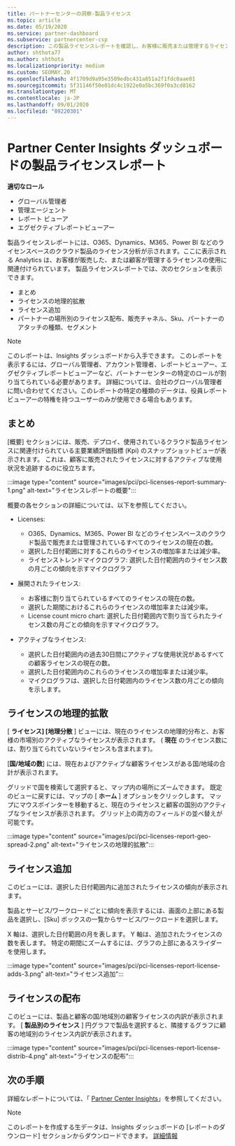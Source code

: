 ```yaml
---
title: パートナーセンターの洞察-製品ライセンス
ms.topic: article
ms.date: 05/19/2020
ms.service: partner-dashboard
ms.subservice: partnercenter-csp
description: この製品ライセンスレポートを確認し、お客様に販売または管理するライセンスベースのクラウド製品を使用してを改善する方法をご確認ください。
author: shthota77
ms.author: shthota
ms.localizationpriority: medium
ms.custom: SEOMAY.20
ms.openlocfilehash: 4f1709d9a95e3509edbc431a851a2f1fdc0aae01
ms.sourcegitcommit: 5f31146f50e01dc4c1922e0a5bc369f0a3cd8162
ms.translationtype: MT
ms.contentlocale: ja-JP
ms.lasthandoff: 09/01/2020
ms.locfileid: "89220301"
---
```

# <a name="product-licenses-report-in-the-partner-center-insights-dashboard"></a>Partner Center Insights ダッシュボードの製品ライセンスレポート

**適切なロール**
- グローバル管理者
- 管理エージェント
- レポート ビューア
- エグゼクティブレポートビューアー

製品ライセンスレポートには、O365、Dynamics、M365、Power BI などのライセンスベースのクラウド製品のライセンス分析が示されます。ここに表示される Analytics は、お客様が販売した、または顧客が管理するライセンスの使用に関連付けられています。 製品ライセンスレポートでは、次のセクションを表示できます。

- まとめ
- ライセンスの地理的拡散
- ライセンス追加
- パートナーの場所別のライセンス配布、販売チャネル、Sku、パートナーのアタッチの種類、セグメント

 > [!NOTE]
 > このレポートは、Insights ダッシュボードから入手できます。 このレポートを表示するには、グローバル管理者、アカウント管理者、レポートビューアー、エグゼクティブレポートビューアーなど、パートナーセンターの特定のロールが割り当てられている必要があります。 詳細については、会社のグローバル管理者に問い合わせてください。このレポートの特定の種類のデータは、役員レポートビューアーの特権を持つユーザーのみが使用できる場合もあります。

## <a name="summary"></a>まとめ

[概要] セクションには、販売、デプロイ、使用されているクラウド製品ライセンスに関連付けられている主要業績評価指標 (Kpi) のスナップショットビューが表示されます。 これは、顧客に販売されたライセンスに対するアクティブな使用状況を追跡するのに役立ちます。

:::image type="content" source="images/pci/pci-licenses-report-summary-1.png" alt-text="ライセンスレポートの概要":::

概要の各セクションの詳細については、以下を参照してください。

- Licenses: 
  - O365、Dynamics、M365、Power BI などのライセンスベースのクラウド製品で販売または管理されているすべてのライセンスの現在の数。
  - 選択した日付範囲に対するこれらのライセンスの増加率または減少率。
  - ライセンストレンドマイクログラフ: 選択した日付範囲内のライセンス数の月ごとの傾向を示すマイクログラフ

- 展開されたライセンス:
  - お客様に割り当てられているすべてのライセンスの現在の数。
  - 選択した期間におけるこれらのライセンスの増加率または減少率。
  - License count micro chart: 選択した日付範囲内で割り当てられたライセンス数の月ごとの傾向を示すマイクログラフ。

- アクティブなライセンス: 
  - 選択した日付範囲内の過去30日間にアクティブな使用状況があるすべての顧客ライセンスの現在の数。
  - 選択した日付範囲内のこれらのライセンスの増加率または減少率。
  - マイクログラフは、選択した日付範囲内のライセンス数の月ごとの傾向を示します。

## <a name="geographical-spread-of-licenses"></a>ライセンスの地理的拡散

[ **ライセンス] [地理分散** ] ビューには、現在のライセンスの地理的分布と、お客様の市場別のアクティブなライセンスが表示されます。 ( **現在** のライセンス数には、割り当てられていないライセンスも含まれます)。

[**国/地域の数**] には、現在およびアクティブな顧客ライセンスがある国/地域の合計が表示されます。

グリッドで国を検索して選択すると、マップ内の場所にズームできます。 既定のビューに戻すには、マップの [ **ホーム** ] オプションをクリックします。 マップにマウスポインターを移動すると、現在のライセンスと顧客の国別のアクティブなライセンスが表示されます。 グリッド上の両方のフィールドの並べ替えが可能です。

:::image type="content" source="images/pci/pci-licenses-report-geo-spread-2.png" alt-text="ライセンスの地理的拡散":::

## <a name="license-adds"></a>ライセンス追加

このビューには、選択した日付範囲内に追加されたライセンスの傾向が表示されます。 

製品とサービス/ワークロードごとに傾向を表示するには、画面の上部にある製品を選択し、[Sku] ボックスの一覧からサービス/ワークロードを選択します。

X 軸は、選択した日付範囲の月を表します。 Y 軸は、追加されたライセンスの数を表します。 特定の期間にズームするには、グラフの上部にあるスライダーを使用します。

:::image type="content" source="images/pci/pci-licenses-report-license-adds-3.png" alt-text="ライセンス追加":::

## <a name="license-distribution"></a>ライセンスの配布

このビューには、製品と顧客の国/地域別の顧客ライセンスの内訳が表示されます。 [ **製品別のライセンス** ] 円グラフで製品を選択すると、隣接するグラフに顧客の地域別のライセンス内訳が表示されます。

:::image type="content" source="images/pci/pci-licenses-report-license-distrib-4.png" alt-text="ライセンスの配布":::

## <a name="next-steps"></a>次の手順

詳細なレポートについては、「 [Partner Center Insights](partner-center-insights.md)」を参照してください。

>[!NOTE] 
> このレポートを作成する生データは、Insights ダッシュボードの [レポートのダウンロード] セクションからダウンロードできます。 [詳細情報](pci-download-reports.md)
